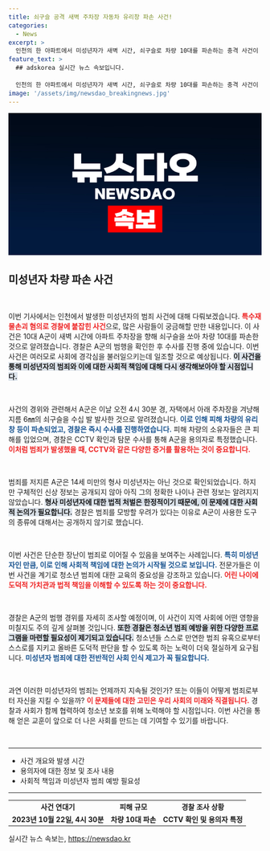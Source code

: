 ```yaml
---
title: 쇠구슬 공격 새벽 주차장 자동차 유리창 파손 사건!
categories:
  - News
excerpt: >
  인천의 한 아파트에서 미성년자가 새벽 시간, 쇠구슬로 차량 10대를 파손하는 충격 사건이 발생! 범죄 경위를 추적하는 경찰의 조사가 이어지고 있습니다. 클릭으로 자세히 알아보세요!
feature_text: >
  ## adskorea 실시간 뉴스 속보입니다.

  인천의 한 아파트에서 미성년자가 새벽 시간, 쇠구슬로 차량 10대를 파손하는 충격 사건이 발생! 범죄 경위를 추적하는 경찰의 조사가 이어지고 있습니다. 클릭으로 자세히 알아보세요!
image: '/assets/img/newsdao_breakingnews.jpg'
---
```


<p><img src="/assets/img/newsdao_breakingnews.jpg" alt="adskorea 속보" /></p>

<h2 data-ke-size="size26">미성년자 차량 파손 사건</h2>

<p data-ke-size="size16">&nbsp;</p>

<p>이번 기사에서는 인천에서 발생한 미성년자의 범죄 사건에 대해 다뤄보겠습니다. <b><span style="color: #ee2323;">특수재물손괴 혐의로 경찰에 붙잡힌 사건</span></b>으로, 많은 사람들이 궁금해할 만한 내용입니다. 이 사건은 10대 A군이 새벽 시간에 아파트 주차장을 향해 쇠구슬을 쏘아 차량 10대를 파손한 것으로 알려졌습니다. 경찰은 A군의 범행을 확인한 후 수사를 진행 중에 있습니다. 이번 사건은 여러모로 사회에 경각심을 불러일으키는데 일조할 것으로 예상됩니다. <b><span style="background-color: #21538527;">이 사건을 통해 미성년자의 범죄와 이에 대한 사회적 책임에 대해 다시 생각해보아야 할 시점입니다.</span></b> </p>

<p data-ke-size="size16">&nbsp;</p>

<p>사건의 경위와 관련해서 A군은 이날 오전 4시 30분 경, 자택에서 아래 주차장을 겨냥해 지름 6㎜의 쇠구슬을 수십 발 발사한 것으로 알려졌습니다. <b><span style="color: #1a5490;">이로 인해 피해 차량의 유리창 등이 파손되었고, 경찰은 즉시 수사를 진행하였습니다.</span></b> 피해 차량의 소유자들은 큰 피해를 입었으며, 경찰은 CCTV 확인과 탐문 수사를 통해 A군을 용의자로 특정했습니다. <b><span style="color: #ee2323;">이처럼 범죄가 발생했을 때, CCTV와 같은 다양한 증거를 활용하는 것이 중요합니다.</span></b> </p>

<p data-ke-size="size16">&nbsp;</p>

<p>범죄를 저지른 A군은 14세 미만의 형사 미성년자는 아닌 것으로 확인되었습니다. 하지만 구체적인 신상 정보는 공개되지 않아 아직 그의 정확한 나이나 관련 정보는 알려지지 않았습니다. <b><span style="background-color: #21538527;">형사 미성년자에 대한 법적 처벌은 한정적이기 때문에, 이 문제에 대한 사회적 논의가 필요합니다.</span></b> 경찰은 범죄를 모방할 우려가 있다는 이유로 A군이 사용한 도구의 종류에 대해서는 공개하지 않기로 했습니다. </p>

<p data-ke-size="size16">&nbsp;</p>

<p>이번 사건은 단순한 장난이 범죄로 이어질 수 있음을 보여주는 사례입니다. <b><span style="color: #1a5490;">특히 미성년자인 만큼, 이로 인해 사회적 책임에 대한 논의가 시작될 것으로 보입니다.</span></b> 전문가들은 이번 사건을 계기로 청소년 범죄에 대한 교육의 중요성을 강조하고 있습니다. <b><span style="color: #ee2323;">어린 나이에 도덕적 가치관과 법적 책임을 이해할 수 있도록 하는 것이 중요합니다.</span></b> </p>

<p data-ke-size="size16">&nbsp;</p>

<p>경찰은 A군의 범행 경위를 자세히 조사할 예정이며, 이 사건이 지역 사회에 어떤 영향을 미칠지도 주의 깊게 살펴볼 것입니다. <b><span style="background-color: #21538527;">또한 경찰은 청소년 범죄 예방을 위한 다양한 프로그램을 마련할 필요성이 제기되고 있습니다.</span></b> 청소년들 스스로 만연한 범죄 유혹으로부터 스스로를 지키고 올바른 도덕적 판단을 할 수 있도록 하는 노력이 더욱 절실하게 요구됩니다. <b><span style="color: #1a5490;">미성년자 범죄에 대한 전반적인 사회 인식 제고가 꼭 필요합니다.</span></b></p>

<p data-ke-size="size16">&nbsp;</p>

<p>과연 이러한 미성년자의 범죄는 언제까지 지속될 것인가? 또는 이들이 어떻게 범죄로부터 자신을 지킬 수 있을까? <b><span style="color: #ee2323;">이 문제들에 대한 고민은 우리 사회의 미래와 직결됩니다.</span></b> 경찰과 사회가 함께 협력하여 청소년 보호를 위해 노력해야 할 시점입니다. 이번 사건을 통해 얻은 교훈이 앞으로 더 나은 사회를 만드는 데 기여할 수 있기를 바랍니다. </p>

<p data-ke-size="size16">&nbsp;</p>

<hr>

<ul>
<li>사건 개요와 발생 시간</li>
<li>용의자에 대한 정보 및 조사 내용</li>
<li>사회적 책임과 미성년자 범죄 예방 필요성</li>
</ul>

<hr>

<table>
<tr>
<td style="text-align: center; height: 17px;"><b>사건 연대기</b></td>
<td style="text-align: center; height: 17px;"><b>피해 규모</b></td>
<td style="text-align: center; height: 17px;"><b>경찰 조사 상황</b></td>
</tr>
<tr>
<td style="text-align: center; height: 17px;"><b>2023년 10월 22일, 4시 30분</b></td>
<td style="text-align: center; height: 17px;"><b>차량 10대 파손</b></td>
<td style="text-align: center; height: 17px;"><b>CCTV 확인 및 용의자 특정</b></td>
</tr>
</table>
실시간 뉴스 속보는, <a href="https://newsdao.kr" rel="dofollow">https://newsdao.kr</a>


